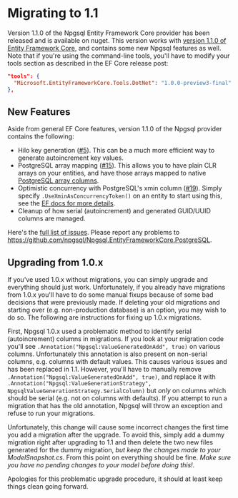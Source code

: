 # Migrating to 1.1

Version 1.1.0 of the Npgsql Entity Framework Core provider has been released and is available on nuget. This version works with [version 1.1.0 of Entity Framework Core](https://blogs.msdn.microsoft.com/dotnet/2016/10/25/announcing-entity-framework-core-1-1-preview-1/), and contains some new Npgsql features as well. Note that if you're using the command-line tools, you'll have to modify your tools section as described in the EF Core release post:

```json
"tools": {
  "Microsoft.EntityFrameworkCore.Tools.DotNet": "1.0.0-preview3-final"
},
```

## New Features

Aside from general EF Core features, version 1.1.0 of the Npgsql provider contains the following:

* Hilo key generation ([#5](https://github.com/npgsql/Npgsql.EntityFrameworkCore.PostgreSQL/issues/5)). This can be a much more efficient way to generate autoincrement key values.
* PostgreSQL array mapping ([#15](https://github.com/npgsql/Npgsql.EntityFrameworkCore.PostgreSQL/issues/15)). This allows you to have plain CLR arrays on your entities, and have those arrays mapped to native [PostgreSQL array columns](https://www.postgresql.org/docs/current/static/arrays.html).
* Optimistic concurrency with PostgreSQL's xmin column ([#19](https://github.com/npgsql/Npgsql.EntityFrameworkCore.PostgreSQL/issues/19)). Simply specify `.UseXminAsConcurrencyToken()` on an entity to start using this, see the [EF docs for more details](https://docs.efproject.net/en/latest/modeling/concurrency.html).
* Cleanup of how serial (autoincrement) and generated GUID/UUID columns are managed.

Here's the [full list of issues](https://github.com/npgsql/Npgsql.EntityFrameworkCore.PostgreSQL/milestone/3?closed=1). Please report any problems to https://github.com/npgsql/Npgsql.EntityFrameworkCore.PostgreSQL.

## Upgrading from 1.0.x

If you've used 1.0.x without migrations, you can simply upgrade and everything should just work. Unfortunately, if you already have migrations from 1.0.x you'll have to do some manual fixups because of some bad decisions that were previously made. If deleting your old migrations and starting over (e.g. non-production database) is an option, you may wish to do so. The following are instructions for fixing up 1.0.x migrations.

First, Npgsql 1.0.x used a problematic method to identify serial (autoincrement) columns in migrations. If you look at your migration code you'll see `.Annotation("Npgsql:ValueGeneratedOnAdd", true)` on various columns. Unfortunately this annotation is also present on non-serial columns, e.g. columns with default values. This causes various issues and has been replaced in 1.1. However, you'll have to manually remove `.Annotation("Npgsql:ValueGeneratedOnAdd", true)`, and replace it with `.Annotation("Npgsql:ValueGenerationStrategy", NpgsqlValueGenerationStrategy.SerialColumn)` but *only* on columns which should be serial (e.g. not on columns with defaults). If you attempt to run a migration that has the old annotation, Npgsql will throw an exception and refuse to run your migrations.

Unfortunately, this change will cause some incorrect changes the first time you add a migration after the upgrade. To avoid this, simply add a dummy migration right after upgrading to 1.1 and then delete the two new files generated for the dummy migration, *but keep the changes made to your ModelSnapshot.cs*. From this point on everything should be fine. *Make sure you have no pending changes to your model before doing this!*.

Apologies for this problematic upgrade procedure, it should at least keep things clean going forward.
